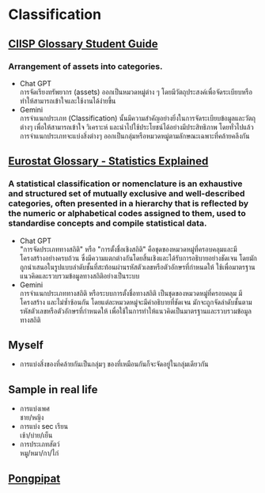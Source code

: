 # Classification
## [CIISP Glossary Student Guide](https://www.isc2.org/certifications/cissp/cissp-student-glossary#c)
### Arrangement of assets into categories.
- Chat GPT  
การจัดเรียงทรัพยากร (assets) ออกเป็นหมวดหมู่ต่าง ๆ โดยมีวัตถุประสงค์เพื่อจัดระเบียบหรือทำให้สามารถเข้าใจและใช้งานได้ง่ายขึ้น
- Gemini  
การจำแนกประเภท (Classification) นั้นมีความสำคัญอย่างยิ่งในการจัดระเบียบข้อมูลและวัตถุต่างๆ เพื่อให้สามารถเข้าใจ วิเคราะห์ และนำไปใช้ประโยชน์ได้อย่างมีประสิทธิภาพ โดยทั่วไปแล้ว การจำแนกประเภทจะแบ่งสิ่งต่างๆ ออกเป็นกลุ่มหรือหมวดหมู่ตามลักษณะเฉพาะที่คล้ายคลึงกัน

## [Eurostat Glossary - Statistics Explained](https://ec.europa.eu/eurostat/statistics-explained/index.php?title=Glossary:Classification)
### A statistical classification or nomenclature is an exhaustive and structured set of mutually exclusive and well-described categories, often presented in a hierarchy that is reflected by the numeric or alphabetical codes assigned to them, used to standardise concepts and compile statistical data.
- Chat GPT  
"การจัดประเภททางสถิติ" หรือ "การตั้งชื่อเชิงสถิติ" คือชุดของหมวดหมู่ที่ครอบคลุมและมีโครงสร้างอย่างครบถ้วน ซึ่งมีความแตกต่างกันโดยสิ้นเชิงและได้รับการอธิบายอย่างชัดเจน โดยมักถูกนำเสนอในรูปแบบลำดับชั้นที่สะท้อนผ่านรหัสตัวเลขหรือตัวอักษรที่กำหนดให้ ใช้เพื่อมาตรฐานแนวคิดและรวบรวมข้อมูลทางสถิติอย่างเป็นระบบ
- Gemini  
การจำแนกประเภททางสถิติ หรือระบบการตั้งชื่อทางสถิติ เป็นชุดของหมวดหมู่ที่ครอบคลุม มีโครงสร้าง และไม่ซ้ำซ้อนกัน โดยแต่ละหมวดหมู่จะมีคำอธิบายที่ชัดเจน มักจะถูกจัดลำดับชั้นตามรหัสตัวเลขหรือตัวอักษรที่กำหนดให้ เพื่อใช้ในการทำให้แนวคิดเป็นมาตรฐานและรวบรวมข้อมูลทางสถิติ

## Myself
- การแบ่งสิ่งของที่คล้ายกันเป็นกลุ่มๆ ของที่เหมือนกันก็จะจัดอยู่ในกลุ่มเดียวกัน

## Sample in real life
- การแบ่งเพศ  
ชาย/หญิง
- การแบ่ง sec เรียน  
เช้า/บ่าย/เย็น
- การประเภทสัตว์  
หมู/หมา/กา/ไก่

## [Pongpipat](https://6530200711.github.io)
